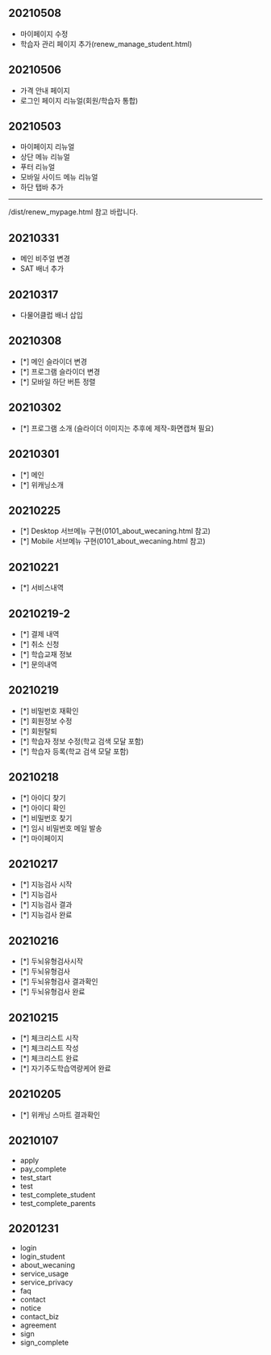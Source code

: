 ## 20210508
  - 마이페이지 수정
  - 학습자 관리 페이지 추가(renew_manage_student.html)

## 20210506
  - 가격 안내 페이지
  - 로그인 페이지 리뉴얼(회원/학습자 통합)

## 20210503
  - 마이페이지 리뉴얼
  - 상단 메뉴 리뉴얼
  - 푸터 리뉴얼
  - 모바일 사이드 메뉴 리뉴얼
  - 하단 탭바 추가
  ---
  /dist/renew_mypage.html 참고 바랍니다.

## 20210331
  - 메인 비주얼 변경
  - SAT 배너 추가

## 20210317
  - 다물어클럽 배너 삽입

## 20210308
  - [*] 메인 슬라이더 변경
  - [*] 프로그램 슬라이더 변경
  - [*] 모바일 하단 버튼 정렬

## 20210302
  - [*] 프로그램 소개 (슬라이더 이미지는 추후에 제작-화면캡쳐 필요)

## 20210301
  - [*] 메인
  - [*] 위캐닝소개

## 20210225
  - [*] Desktop 서브메뉴 구현(0101_about_wecaning.html 참고)
  - [*] Mobile 서브메뉴 구현(0101_about_wecaning.html 참고)

## 20210221
  - [*] 서비스내역

## 20210219-2
  - [*] 결제 내역
  - [*] 취소 신청
  - [*] 학습교재 정보
  - [*] 문의내역

## 20210219
  - [*] 비밀번호 재확인
  - [*] 회원정보 수정
  - [*] 회원탈퇴
  - [*] 학습자 정보 수정(학교 검색 모달 포함)
  - [*] 학습자 등록(학교 검색 모달 포함)

## 20210218
  - [*] 아이디 찾기
  - [*] 아이디 확인
  - [*] 비밀번호 찾기
  - [*] 임시 비밀번호 메일 발송
  - [*] 마이페이지

## 20210217
  - [*] 지능검사 시작
  - [*] 지능검사
  - [*] 지능검사 결과
  - [*] 지능검사 완료

## 20210216
  - [*] 두뇌유형검사시작
  - [*] 두뇌유형검사
  - [*] 두뇌유형검사 결과확인
  - [*] 두뇌유형검사 완료

## 20210215
  - [*] 체크리스트 시작
  - [*] 체크리스트 작성
  - [*] 체크리스트 완료
  - [*] 자기주도학습역량케어 완료

## 20210205
  - [*] 위캐닝 스마트 결과확인

## 20210107
  - apply
  - pay_complete
  - test_start
  - test
  - test_complete_student
  - test_complete_parents

## 20201231
  - login
  - login_student
  - about_wecaning
  - service_usage
  - service_privacy
  - faq
  - contact
  - notice
  - contact_biz
  - agreement
  - sign
  - sign_complete